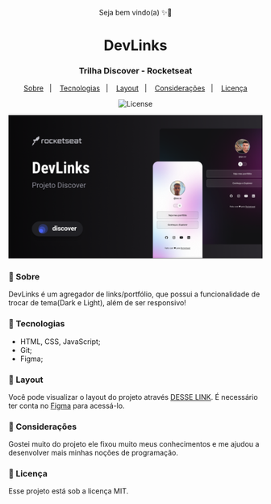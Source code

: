 <p align="center">Seja bem vindo(a) ✨🚀</p>

<h1 align="center">DevLinks</h1>
<h3 align="center">Trilha Discover - Rocketseat</h3>

<p align="center">
  <a href="#-sobre">Sobre</a>&nbsp;&nbsp;&nbsp;|&nbsp;&nbsp;&nbsp;
  <a href="#-tecnologias">Tecnologias</a>&nbsp;&nbsp;&nbsp;|&nbsp;&nbsp;&nbsp;
  <a href="#-layout">Layout</a>&nbsp;&nbsp;&nbsp;|&nbsp;&nbsp;&nbsp;
  <a href="#-considerações">Considerações</a>&nbsp;&nbsp;&nbsp;|&nbsp;&nbsp;&nbsp;
  <a href="#-licença">Licença</a>
</p>

<p align="center">
  <img alt="License" src="https://img.shields.io/static/v1?label=license&message=MIT&color=49AA26&labelColor=000000">
</p>

![Preview](./assets/img/cover.png)

<h3>📌 Sobre</h3> 

DevLinks é um agregador de links/portfólio, que possui a funcionalidade de trocar de tema(Dark e Light), além de ser responsivo!

<h3>📌 Tecnologias</h3> 

- HTML, CSS, JavaScript;
- Git;
- Figma;

<h3>📌 Layout</h3>

Você pode visualizar o layout do projeto através [DESSE LINK](https://www.figma.com/community/file/1187422022288947321). É necessário ter conta no [Figma](https://figma.com) para acessá-lo.

<h3>📌 Considerações</h3> 

Gostei muito do projeto ele fixou muito meus conhecimentos e me ajudou a desenvolver mais minhas noções de programação.

<h3>📌 Licença</h3>

Esse projeto está sob a licença MIT.
